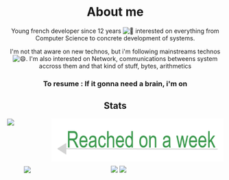 <div align="center">

# About me

<p>Young french developer since 12 years <img src="https://fonts.gstatic.com/s/e/notoemoji/latest/1f923/512.gif" alt="🤣" width="20" height="20"> interested on everything from Computer Science to concrete development of systems.</p>
<p>I'm not that aware on new technos, but i'm following mainstreams technos <img src="https://fonts.gstatic.com/s/e/notoemoji/latest/1f604/512.gif" alt="😄" width="20" height="20">. I'm also interested on Network, communications betweens system accross them and that kind of stuff, bytes, arithmetics</p>
<h3>To resume : If it gonna need a brain, i'm on </h3>

## Stats

<div style="display:flex;justify-content:center;">
    <img src="https://www.codewars.com/users/Mecopi/badges/large" style="width:300px;">
    <img src="res/hello.png" style="width:400px;height:100px;"/>
</div>

<div style="display:flex;align-items:center;padding:5px;margin:auto;justify-content:center;">
    <img src="https://github-readme-stats.vercel.app/api/top-langs/?username=benjGam&theme=radical&hide_langs_below=8">
    <div style="display:block;width:400px;height:100%;padding:5px;">
        <img src="https://github-readme-stats.vercel.app/api?username=benjGam&show_icons=true&theme=radical&count_private=true" style="width:400px;">
        <img src="https://streak-stats.demolab.com/?user=benjGam&theme=tokyonight&locale=fr" style="width:400px;">
    </div>
</div>
</div>